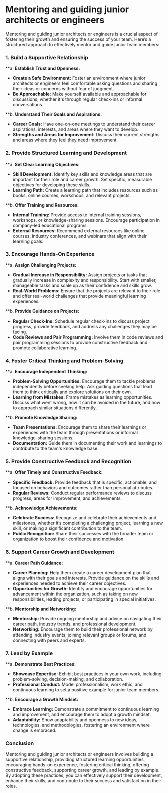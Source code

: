 # Mentoring and guiding junior architects or engineers

Mentoring and guiding junior architects or engineers is a crucial aspect of fostering their growth and ensuring the success of your team. Here’s a structured approach to effectively mentor and guide junior team members:

### 1. **Build a Supportive Relationship**

**a. **Establish Trust and Openness:**
   - **Create a Safe Environment:** Foster an environment where junior architects or engineers feel comfortable asking questions and sharing their ideas or concerns without fear of judgment.
   - **Be Approachable:** Make yourself available and approachable for discussions, whether it's through regular check-ins or informal conversations.

**b. **Understand Their Goals and Aspirations:**
   - **Career Goals:** Have one-on-one meetings to understand their career aspirations, interests, and areas where they want to develop.
   - **Strengths and Areas for Improvement:** Discuss their current strengths and areas where they feel they need improvement.

### 2. **Provide Structured Learning and Development**

**a. **Set Clear Learning Objectives:**
   - **Skill Development:** Identify key skills and knowledge areas that are important for their role and career growth. Set specific, measurable objectives for developing these skills.
   - **Learning Path:** Create a learning path that includes resources such as books, online courses, workshops, and relevant projects.

**b. **Offer Training and Resources:**
   - **Internal Training:** Provide access to internal training sessions, workshops, or knowledge-sharing sessions. Encourage participation in company-led educational programs.
   - **External Resources:** Recommend external resources like online courses, industry conferences, and webinars that align with their learning goals.

### 3. **Encourage Hands-On Experience**

**a. **Assign Challenging Projects:**
   - **Gradual Increase in Responsibility:** Assign projects or tasks that gradually increase in complexity and responsibility. Start with smaller, manageable tasks and scale up as their confidence and skills grow.
   - **Real-World Problems:** Ensure that the projects are relevant to their role and offer real-world challenges that provide meaningful learning experiences.

**b. **Provide Guidance on Projects:**
   - **Regular Check-Ins:** Schedule regular check-ins to discuss project progress, provide feedback, and address any challenges they may be facing.
   - **Code Reviews and Pair Programming:** Involve them in code reviews and pair programming sessions to provide constructive feedback and promote collaborative learning.

### 4. **Foster Critical Thinking and Problem-Solving**

**a. **Encourage Independent Thinking:**
   - **Problem-Solving Opportunities:** Encourage them to tackle problems independently before seeking help. Ask guiding questions that lead them to think critically and explore solutions on their own.
   - **Learning from Mistakes:** Frame mistakes as learning opportunities. Discuss what went wrong, how it can be avoided in the future, and how to approach similar situations differently.

**b. **Promote Knowledge Sharing:**
   - **Team Presentations:** Encourage them to share their learnings or experiences with the team through presentations or informal knowledge-sharing sessions.
   - **Documentation:** Guide them in documenting their work and learnings to contribute to the team's knowledge base.

### 5. **Provide Constructive Feedback and Recognition**

**a. **Offer Timely and Constructive Feedback:**
   - **Specific Feedback:** Provide feedback that is specific, actionable, and focused on behaviors and outcomes rather than personal attributes.
   - **Regular Reviews:** Conduct regular performance reviews to discuss progress, areas for improvement, and achievements.

**b. **Acknowledge Achievements:**
   - **Celebrate Success:** Recognize and celebrate their achievements and milestones, whether it’s completing a challenging project, learning a new skill, or making a significant contribution to the team.
   - **Public Recognition:** Share their successes with the broader team or organization to boost their confidence and motivation.

### 6. **Support Career Growth and Development**

**a. **Career Path Guidance:**
   - **Career Planning:** Help them create a career development plan that aligns with their goals and interests. Provide guidance on the skills and experiences needed to achieve their career objectives.
   - **Opportunities for Growth:** Identify and encourage opportunities for advancement within the organization, such as taking on new responsibilities, leading projects, or participating in special initiatives.

**b. **Mentorship and Networking:**
   - **Mentorship:** Provide ongoing mentorship and advice on navigating their career path, industry trends, and professional development.
   - **Networking:** Encourage them to build their professional network by attending industry events, joining relevant groups or forums, and connecting with peers and experts.

### 7. **Lead by Example**

**a. **Demonstrate Best Practices:**
   - **Showcase Expertise:** Exhibit best practices in your own work, including problem-solving, decision-making, and collaboration.
   - **Professional Conduct:** Model professionalism, work ethic, and continuous learning to set a positive example for junior team members.

**b. **Encourage a Growth Mindset:**
   - **Embrace Learning:** Demonstrate a commitment to continuous learning and improvement, and encourage them to adopt a growth mindset.
   - **Adaptability:** Show adaptability and openness to new ideas, technologies, and methodologies, fostering an environment where change is embraced.

### Conclusion

Mentoring and guiding junior architects or engineers involves building a supportive relationship, providing structured learning opportunities, encouraging hands-on experience, fostering critical thinking, offering constructive feedback, supporting career growth, and leading by example. By adopting these practices, you can effectively support their development, enhance their skills, and contribute to their success and satisfaction in their roles.
